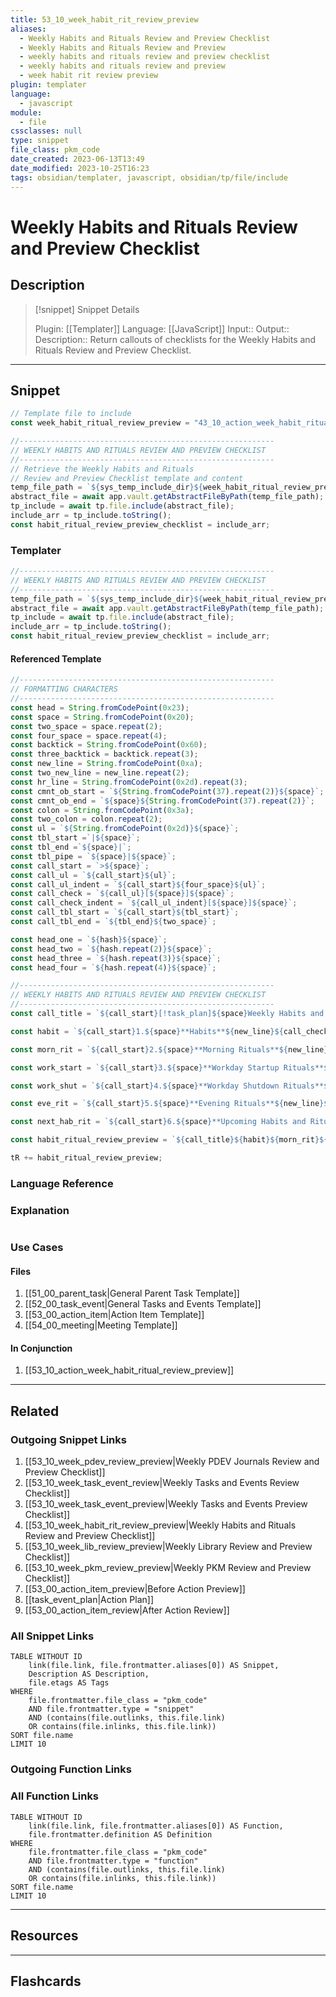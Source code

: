 ```yaml
---
title: 53_10_week_habit_rit_review_preview
aliases:
  - Weekly Habits and Rituals Review and Preview Checklist
  - Weekly Habits and Rituals Review and Preview
  - weekly habits and rituals review and preview checklist
  - weekly habits and rituals review and preview
  - week habit rit review preview
plugin: templater
language:
  - javascript
module:
  - file
cssclasses: null
type: snippet
file_class: pkm_code
date_created: 2023-06-13T13:49
date_modified: 2023-10-25T16:23
tags: obsidian/templater, javascript, obsidian/tp/file/include
---
```

# Weekly Habits and Rituals Review and Preview Checklist

## Description

> [!snippet] Snippet Details
>
> Plugin: [[Templater]]
> Language: [[JavaScript]]
> Input::
> Output::
> Description:: Return callouts of checklists for the Weekly Habits and Rituals Review and Preview Checklist.

---

## Snippet

<!-- Add the full code including explanatory comments  -->

```javascript
// Template file to include
const week_habit_ritual_review_preview = "43_10_action_week_habit_ritual_review_preview";

//---------------------------------------------------------
// WEEKLY HABITS AND RITUALS REVIEW AND PREVIEW CHECKLIST
//---------------------------------------------------------
// Retrieve the Weekly Habits and Rituals
// Review and Preview Checklist template and content
temp_file_path = `${sys_temp_include_dir}${week_habit_ritual_review_preview}.md`;
abstract_file = await app.vault.getAbstractFileByPath(temp_file_path);
tp_include = await tp.file.include(abstract_file);
include_arr = tp_include.toString();
const habit_ritual_review_preview_checklist = include_arr;
```

### Templater

<!-- Add the full code excluding explanatory comments  -->

```javascript
//---------------------------------------------------------
// WEEKLY HABITS AND RITUALS REVIEW AND PREVIEW CHECKLIST
//---------------------------------------------------------
temp_file_path = `${sys_temp_include_dir}${week_habit_ritual_review_preview}.md`;
abstract_file = await app.vault.getAbstractFileByPath(temp_file_path);
tp_include = await tp.file.include(abstract_file);
include_arr = tp_include.toString();
const habit_ritual_review_preview_checklist = include_arr;
```

#### Referenced Template

```javascript
//---------------------------------------------------------
// FORMATTING CHARACTERS
//---------------------------------------------------------
const head = String.fromCodePoint(0x23);
const space = String.fromCodePoint(0x20);
const two_space = space.repeat(2);
const four_space = space.repeat(4);
const backtick = String.fromCodePoint(0x60);
const three_backtick = backtick.repeat(3);
const new_line = String.fromCodePoint(0xa);
const two_new_line = new_line.repeat(2);
const hr_line = String.fromCodePoint(0x2d).repeat(3);
const cmnt_ob_start = `${String.fromCodePoint(37).repeat(2)}${space}`;
const cmnt_ob_end = `${space}${String.fromCodePoint(37).repeat(2)}`;
const colon = String.fromCodePoint(0x3a);
const two_colon = colon.repeat(2);
const ul = `${String.fromCodePoint(0x2d)}${space}`;
const tbl_start =`|${space}`;
const tbl_end =`${space}|`;
const tbl_pipe = `${space}|${space}`;
const call_start = `>${space}`;
const call_ul = `${call_start}${ul}`;
const call_ul_indent = `${call_start}${four_space}${ul}`;
const call_check = `${call_ul}[${space}]${space}`;
const call_check_indent = `${call_ul_indent}[${space}]${space}`;
const call_tbl_start = `${call_start}${tbl_start}`;
const call_tbl_end = `${tbl_end}${two_space}`;

const head_one = `${hash}${space}`;
const head_two = `${hash.repeat(2)}${space}`;
const head_three = `${hash.repeat(3)}${space}`;
const head_four = `${hash.repeat(4)}${space}`;

//---------------------------------------------------------
// WEEKLY HABITS AND RITUALS REVIEW AND PREVIEW CHECKLIST
//---------------------------------------------------------
const call_title = `${call_start}[!task_plan]${space}Weekly Habits and Rituals Review and Preview Plan${new_line}${call_start}${new_line}`;

const habit = `${call_start}1.${space}**Habits**${new_line}${call_check_indent}Review completed habits.${new_line}${call_check_indent}Review discarded habits.${new_line}${call_check_indent}Compare completed and discarded habits.${new_line}${call_check_indent}Write insights about comparison.${new_line}${call_check_indent}Write actionable lessons learned to implement.${new_line}${call_start}${new_line}`;

const morn_rit = `${call_start}2.${space}**Morning Rituals**${new_line}${call_check_indent}Review completed morning rituals.${new_line}${call_check_indent}Review discarded morning rituals.${new_line}${call_check_indent}Compare completed and discarded morning rituals.${new_line}${call_check_indent}Write insights about comparison.${new_line}${call_check_indent}Write actionable lessons learned to implement.${new_line}${call_start}${new_line}`;

const work_start = `${call_start}3.${space}**Workday Startup Rituals**${new_line}${call_check_indent}Review completed workday startup rituals.${new_line}${call_check_indent}Review discarded workday startup rituals.${new_line}${call_check_indent}Compare completed and discarded workday startup rituals.${new_line}${call_check_indent}Write insights about comparison.${new_line}${call_check_indent}Write actionable lessons learned to implement.${new_line}${call_start}${new_line}`;

const work_shut = `${call_start}4.${space}**Workday Shutdown Rituals**${new_line}${call_check_indent}Review completed workday shutdown rituals.${new_line}${call_check_indent}Review discarded workday shutdown rituals.${new_line}${call_check_indent}Compare completed and discarded workday shutdown rituals.${new_line}${call_check_indent}Write insights about comparison.${new_line}${call_check_indent}Write actionable lessons learned to implement.${new_line}${call_start}${new_line}`;

const eve_rit = `${call_start}5.${space}**Evening Rituals**${new_line}${call_check_indent}Review completed evening rituals.${new_line}${call_check_indent}Review discarded evening rituals.${new_line}${call_check_indent}Compare completed and discarded evening rituals.${new_line}${call_check_indent}Write insights about comparison.${new_line}${call_check_indent}Write actionable lessons learned to implement.${new_line}${call_start}${new_line}`;

const next_hab_rit = `${call_start}6.${space}**Upcoming Habits and Rituals**${new_line}${call_check_indent}If necessary, revise templates according to lessons learned during review.${new_line}${call_check_indent}Create habit and ritual files for upcoming week.`;

const habit_ritual_review_preview = `${call_title}${habit}${morn_rit}${work_start}${work_shut}${eve_rit}${next_hab_rit}`;

tR += habit_ritual_review_preview;
```

### Language Reference

<!-- Recreate the code with links to files  -->

### Explanation

```javascript

```

### Use Cases

#### Files

<!-- Files containing the snippet  -->

1. [[51_00_parent_task|General Parent Task Template]]
2. [[52_00_task_event|General Tasks and Events Template]]
3. [[53_00_action_item|Action Item Template]]
4. [[54_00_meeting|Meeting Template]]

#### In Conjunction

<!-- Snippets used together with this snippet  -->

1. [[53_10_action_week_habit_ritual_review_preview]]

---

## Related

### Outgoing Snippet Links

<!-- Link related snippet here -->

1. [[53_10_week_pdev_review_preview|Weekly PDEV Journals Review and Preview Checklist]]
2. [[53_10_week_task_event_review|Weekly Tasks and Events Review Checklist]]
3. [[53_10_week_task_event_preview|Weekly Tasks and Events Preview Checklist]]
4. [[53_10_week_habit_rit_review_preview|Weekly Habits and Rituals Review and Preview Checklist]]
5. [[53_10_week_lib_review_preview|Weekly Library Review and Preview Checklist]]
6. [[53_10_week_pkm_review_preview|Weekly PKM Review and Preview Checklist]]
7. [[53_00_action_item_preview|Before Action Preview]]
8. [[task_event_plan|Action Plan]]
9. [[53_00_action_item_review|After Action Review]]

### All Snippet Links

<!-- Query limit 10  -->

```dataview
TABLE WITHOUT ID
	link(file.link, file.frontmatter.aliases[0]) AS Snippet,
	Description AS Description,
	file.etags AS Tags
WHERE
	file.frontmatter.file_class = "pkm_code"
	AND file.frontmatter.type = "snippet"
	AND (contains(file.outlinks, this.file.link)
	OR contains(file.inlinks, this.file.link))
SORT file.name
LIMIT 10
```

### Outgoing Function Links

<!-- Link related functions here -->

### All Function Links

<!-- Query limit 10  -->

```dataview
TABLE WITHOUT ID
	link(file.link, file.frontmatter.aliases[0]) AS Function,
	file.frontmatter.definition AS Definition
WHERE
	file.frontmatter.file_class = "pkm_code"
	AND file.frontmatter.type = "function"
	AND (contains(file.outlinks, this.file.link)
	OR contains(file.inlinks, this.file.link))
SORT file.name
LIMIT 10
```

---

## Resources

---

## Flashcards
